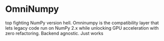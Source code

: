 # OmniNumpy
top fighting NumPy version hell. Omninumpy is the compatibility layer that lets legacy code run on NumPy 2.x while unlocking GPU acceleration with zero refactoring. Backend agnostic. Just works
